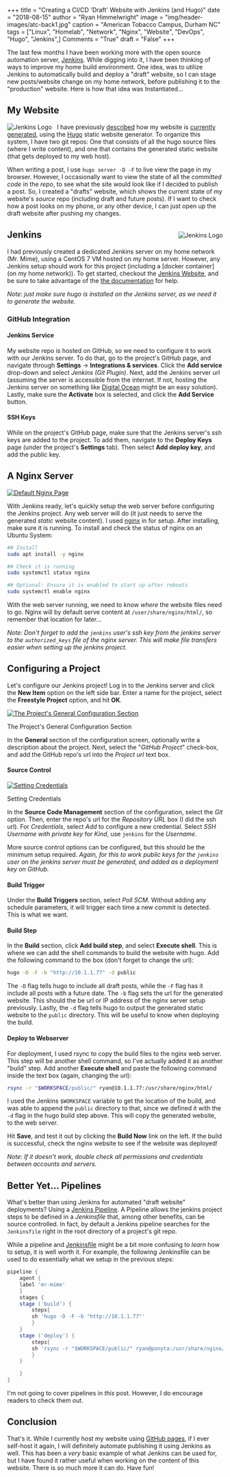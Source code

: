 +++
title    = "Creating a CI/CD 'Draft' Website with Jenkins (and Hugo)"
date     = "2018-08-15"
author   = "Ryan Himmelwright"
image    = "img/header-images/atc-back1.jpg"
caption  = "American Tobacco Campus, Durham NC"
tags     = ["Linux", "Homelab", "Network", "Nginx", "Website", "DevOps", "Hugo", "Jenkins",]
Comments = "True"
draft    = "False"
+++

The last few months I have been working more with the open source
automation server, [Jenkins](https://jenkins.io/). While digging into
it, I have been thinking of ways to improve my home build
environment. One idea, was to utilize Jenkins to automatically build
and deploy a "draft" website, so I can stage new posts/website change
on my home network, before publishing it to the "production"
website. Here is how that idea was Instantiated...

<!--more-->

## My Website

<a href="../../img/posts/draft-website-jenkins/jenkins-logo.png"><img
src="../../img/posts/draft-website-jenkins/jenkins-logo.png" style="max-width:
50%; float: left; margin: 0px 12px 0px 0px;" alt="Jenkins Logo" /></a>

I have previously [described](../website-transition-to-hugo/) how my
website is [currently generated](../website-switched-to-hugo/), using
the [Hugo](https://gohugo.io) static website generator. To organize
this system, I have two git repos: One that consists of all the hugo
source files (where I write content), and one that contains the
generated static website (that gets deployed to my web host).

When writing a post, I use `hugo server -D -F` to live view the page
in my browser. However, I occasionally want to view the state of all
the *committed code* in the *repo*, to see what the site would look
like if I decided to publish a post. So, I created a "drafts" website,
which shows the current state of my website's *source* repo (including
draft and future posts). If I want to check how a post looks on my
phone, or any other device, I can just open up the draft website after
pushing my changes.

<a href="../../img/posts/draft-website-jenkins/mr-mime.png"><img
src="../../img/posts/draft-website-jenkins/mr-mime.png" style="max-width:
45%; float: right; margin: 20px 0px 0px 10px;" alt="Jenkins Logo" /></a>

## Jenkins

I had previously created a dedicated Jenkins server on my home network
(Mr. Mime), using a CentOS 7 VM hosted on my home server. However, any
Jenkins setup should work for this project (including a [docker
container](on my home network)). To get started, checkout the [Jenkins
Website](https://jenkins.io/download/), and be sure to take advantage
of the [the documentation](https://jenkins.io/doc/) for help.

*Note: just make sure hugo is installed on the Jenkins server, as we need
it to generate the website.*


### GitHub Integration

#### Jenkins Service
My website repo is hosted on GitHub, so we need to configure it to
work with our Jenkins server. To do that, go to the project's GitHub
page, and navigate through **Settings** -> **Integrations &
services**. Click the **Add service** drop-down and select *Jenkins
(Git Plugin)*. Next, add the Jenkins server url (assuming the server
is accessible from the internet. If not, hosting the Jenkins server on
something like [Digital Ocean](http://digitalocean.com) might be an
easy solution). Lastly, make sure the **Activate** box is selected,
and click the **Add Service** button.

#### SSH Keys

While on the project's GitHub page, make sure that the Jenkins
server's ssh keys are added to the project. To add them, navigate to
the **Deploy Keys** page (under the project's **Settings** tab). Then
select **Add deploy key**, and add the public key.

## A Nginx Server

<a href="../../img/posts/draft-website-jenkins/nginx.png"><img
src="../../img/posts/draft-website-jenkins/nginx.png" style="max-width:
100%; float: center; margin: 0px 0px 0px 0px;" alt="Default Nginx Page" /></a>

With Jenkins ready, let's quickly setup the web server before
configuring the Jenkins project. Any web server will do (it just needs
to serve the generated *static* website content). I used
[nginx](https://nginx.org/en/) in for setup. After installing, make
sure it is running. To install and check the status of nginx on an
Ubuntu System:

```bash
## Install
sudo apt install -y nginx

## Check it is running
sudo systemctl status nginx

## Optional: Ensure it is enabled to start up after reboots
sudo systemctl enable nginx
```

With the web server running, we need to know *where* the website files
need to go. Nginx will by default serve content at
`/user/share/nginx/html/`, so remember that location for later...

*Note: Don't forget to add the `jenkins` user's ssh key from the
jenkins server to the `authorized_keys` file of the nginx server. This
will make file transfers easier when setting up the jenkins project.*

## Configuring a Project

Let's configure our Jenkins project! Log in to the Jenkins
server and click the **New Item** option on the left side bar. Enter a
name for the project, select the **Freestyle Project** option, and hit
**OK**.

<a href="../../img/posts/draft-website-jenkins/general-config.png"><img
src="../../img/posts/draft-website-jenkins/general-config.png" style="max-width:
100%; float: center; margin: 0px 0px 0px 0px;" alt="The Project's General Configuration Section" /></a>
<div class="caption">The Project's General Configuration Section</div>

In the **General** section of the configuration screen, optionally
write a description about the project. Next, select the "*GitHub
Project*" check-box, and add the GitHub repo's url into the *Project
url* text box.

#### Source Control

<a href="../../img/posts/draft-website-jenkins/credentials.png"><img
src="../../img/posts/draft-website-jenkins/credentials.png"
style="max-width: 100%; float: center; margin: 0px 0px 0px 0px;"
alt="Setting Credentials" /></a>
<div class="caption">Setting Credentials</div>

In the **Source Code Management** section of the configuration, select
the *Git* option. Then, enter the repo's url for the *Repository URL*
box (I did the ssh url). For *Credentials*, select *Add* to configure a
new credential. Select *SSH Username with private key* for *Kind*,
use `jenkins` for the *Username*.

More source control options can be configured, but this should be the
minimum setup required. *Again, for this to work public keys for the
`jenkins` user on the jenkins server must be generated, and added as a
deployment key on GitHub.*

#### Build Trigger

Under the **Build Triggers** section, select *Poll SCM*. Without
adding any schedule parameters, it will trigger each time a new commit
is detected. This is what we want.

#### Build Step

In the **Build** section, click **Add build step**, and select
**Execute shell**. This is where we can add the shell commands to
build the website with hugo. Add the following command to the box
(don't forget to change the url):

```bash
hugo -D -F -b "http://10.1.1.77" -d public
```

The `-D` flag tells hugo to include all draft posts, while the `-F` flag
has it include all posts with a future date. The `-b` flag sets the
url for the generated website. This should the be url or IP address of
the nginx server setup previously. Lastly, the `-d` flag tells hugo to
output the generated static website to the `public` directory. This
will be useful to know when deploying the build.

#### Deploy to Webserver

For deployment, I used rsync to copy the build files to the nginx
web server. This step will be another shell command, so I've actually
added it as another "build" step. Add another **Execute shell** and
paste the following command inside the text box (again, changing the url):

```bash
rsync -r "$WORKSPACE/public/" ryan@10.1.1.77:/usr/share/nginx/html/
```

I used the Jenkins `$WORKSPACE` variable to get the location of the
build, and was able to append the `public` directory to that, since we
defined it with the `-d` flag in the hugo build step above. This will
copy the generated website, to the web server.

Hit **Save**, and test it out by clicking the **Build Now** link on the
left. If the build is successful, check the nginx website to see if
the website was deployed!

*Note: If it doesn't work, double check all permissions and
credentials between accounts and servers.*

## Better Yet... Pipelines

What's better than using Jenkins for automated "draft website"
deployments?  Using a [Jenkins
Pipeline](https://jenkins.io/doc/book/pipeline/). A Pipeline allows
the jenkins project steps to be defined in a *Jenkinsfile* that, among
other benefits, can be source controlled. In fact, by default a
Jenkins pipeline searches for the `Jenkinsfile` right in the root
directory of a project's git repo.

While a pipeline and
[Jenkinsfile](https://jenkins.io/doc/book/pipeline/jenkinsfile/) might
be a bit more confusing to *learn* how to setup, it is well worth it. For
example, the following Jenkinsfile can be used to do essentially what
we setup in the previous steps:

```groovy
pipeline {
    agent {
	label 'mr-mime'
    }
    stages {
	stage ('build') {
	    steps{
		sh 'hugo -D -F -b "http://10.1.1.77"'
	    }
	}
	stage ('deploy') {
	    steps{
		sh 'rsync -r "$WORKSPACE/public/" ryan@ponyta:/usr/share/nginx/html/'
	    }
	}

    }
}
```

I'm not going to cover pipelines in *this* post. However, I do
encourage readers to check them out.

## Conclusion

That's it. While I currently host my website using [GitHub
pages](https://pages.github.com/), if I ever self-host it again, I
will definitely automate publishing it using Jenkins as well. This has
been a *very* basic example of what Jenkins can be used for, but I
have found it rather useful when working on the content of this
website. There is so much more it can do. Have fun!
